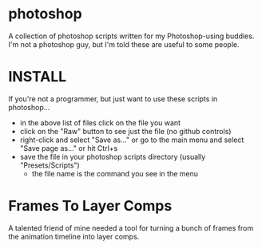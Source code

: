 # photoshop

A collection of photoshop scripts written for my Photoshop-using buddies.  I'm not a photoshop guy, but I'm told these are useful to some people.  

# INSTALL

If you're not a programmer, but just want to use these scripts in photoshop...

* in the above list of files click on the file you want
* click on the "Raw" button to see just the file (no github controls)
* right-click and select "Save as..." or go to the main menu and select "Save page as..." or hit Ctrl+s
* save the file in your photoshop scripts directory (usually "Presets/Scripts")
  * the file name is the command you see in the menu

# Frames To Layer Comps

A talented friend of mine needed a tool for turning a bunch of frames from the animation timeline into layer comps.  